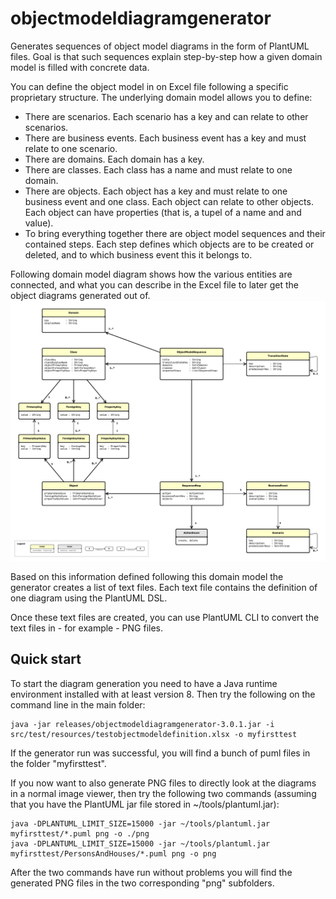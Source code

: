 
# objectmodeldiagramgenerator

Generates sequences of object model diagrams in the form of PlantUML files.
Goal is that such sequences explain step-by-step how a given domain model is filled with concrete data.

You can define the object model in on Excel file following a specific proprietary structure.
The underlying domain model allows you to define:
- There are scenarios. Each scenario has a key and can relate to other scenarios.
- There are business events. Each business event has a key and must relate to one scenario.
- There are domains. Each domain has a key.
- There are classes. Each class has a name and must relate to one domain.
- There are objects. Each object has a key and must relate to one business event and one class. Each object can relate to other objects. Each object can have properties (that is, a tupel of a name and and value).
- To bring everything together there are object model sequences and their contained steps. Each step defines which objects are to be created or deleted, and to which business event this it belongs to.

Following domain model diagram shows how the various entities are connected, and what you can describe in the Excel file to later get the object diagrams generated out of.
![domain model to describe the objects which you want to have diagrams generated out of](src/main/resources/domainmodel_descriptor.png)


Based on this information defined following this domain model the generator creates a list of text files.
Each text file contains the definition of one diagram using the PlantUML DSL.

Once these text files are created, you can use PlantUML CLI to convert the text files in - for example - PNG files. 

## Quick start
To start the diagram generation you need to have a Java runtime environment installed with at least version 8.
Then try the following on the command line in the main folder:

```
java -jar releases/objectmodeldiagramgenerator-3.0.1.jar -i src/test/resources/testobjectmodeldefinition.xlsx -o myfirsttest
```

If the generator run was successful, you will find a bunch of puml files in the folder "myfirsttest".

If you now want to also generate PNG files to directly look at the diagrams in a normal image viewer, then try the following two commands (assuming that you have the PlantUML jar file stored in ~/tools/plantuml.jar):

```
java -DPLANTUML_LIMIT_SIZE=15000 -jar ~/tools/plantuml.jar myfirsttest/*.puml png -o ./png
java -DPLANTUML_LIMIT_SIZE=15000 -jar ~/tools/plantuml.jar myfirsttest/PersonsAndHouses/*.puml png -o png
```

After the two commands have run without problems you will find the generated PNG files in the two corresponding "png" subfolders.
